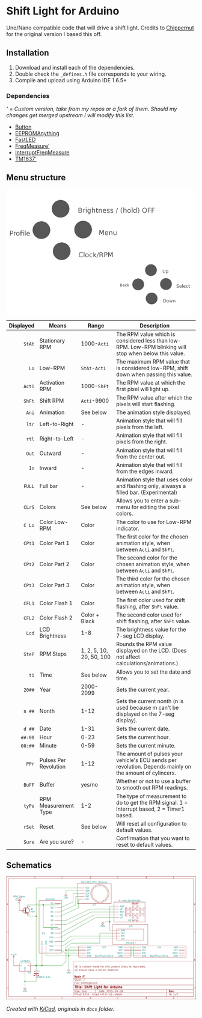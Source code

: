 # Shift Light for Arduino

Uno/Nano compatible code that will drive a shift light.
Credits to [Chippernut](http://www.chippernut.com/forums.html#/20150817/schematics-and-code-3-4917820/) for the original version I based this off.

## Installation

1. Download and install each of the dependencies.
1. Double check the `_defines.h` file corresponds to your wiring.
1. Compile and upload using Arduino IDE 1.6.5+

### Dependencies

_' = Custom version, take from my repos or a fork of them._
_Should my changes get merged upstream I will modify this list._

* [Button](https://github.com/McSlow/Button)
* [EEPROMAnything](https://github.com/collin80/EEPROMAnything)
* [FastLED](https://github.com/FastLED/FastLED/tree/3.0.3)
* [FreqMeasure'](https://github.com/Beanow/FreqMeasure)
* [InterruptFreqMeasure](https://github.com/Beanow/InterruptFreqMeasure)
* [TM1637'](https://github.com/Beanow/TM1637)

## Menu structure

![Button layout](docs/Shiftlight.png)

Displayed | Means | Range | Description
---------:|-------|-------|------------
`StAt` | Stationary RPM | 1000-`Acti` | The RPM value which is considered less than low-RPM. Low-RPM blinking will stop when below this value.
`Lo` | Low-RPM | `StAt`-`Acti` | The maximum RPM value that is considered low-RPM, shift down when passing this value.
`Acti` | Activation RPM | 1000-`ShFt` | The RPM value at which the first pixel will light up.
`ShFt` | Shift RPM | `Acti`-9900 | The RPM value after which the pixels will start flashing.
`Ani` | Animation | See below | The animation style displayed.
`ltr` | Left-to-Right | - | Animation style that will fill pixels from the left.
`rtl` | Right-to-Left | - | Animation style that will fill pixels from the right.
`Out` | Outward | - | Animation style that will fill from the center out.
`In` | Inward | - | Animation style that will fill from the edges inward.
`FULL` | Full bar | - | Animation style that uses color and flashing only, alwasys a filled bar. (Experimental)
`CLrS` | Colors | See below | Allows you to enter a sub-menu for editing the pixel colors.
`C Lo` | Color Low-RPM | Color | The color to use for Low-RPM indicator.
`CPt1` | Color Part 1 | Color | The first color for the chosen animation style, when between `Acti` and `ShFt`.
`CPt2` | Color Part 2 | Color | The second color for the chosen animation style, when between `Acti` and `ShFt`.
`CPt3` | Color Part 3 | Color | The third color for the chosen animation style, when between `Acti` and `ShFt`.
`CFL1` | Color Flash 1 | Color | The first color used for shift flashing, after `ShFt` value.
`CFL2` | Color Flash 2 | Color + Black | The second color used for shift flashing, after `ShFt` value.
`Lcd` | LCD Brightness | 1-8 | The brightness value for the 7-seg LCD display.
`SteP` | RPM Steps | 1, 2, 5, 10, 20, 50, 100 | Rounds the RPM value displayed on the LCD. (Does not affect calculations/animations.)
`ti` | Time | See below | Allows you to set the date and time.
`20##` | Year | 2000-2099 | Sets the current year.
`n ##` | Nonth | 1-12 | Sets the current nonth (n is used because m can't be displayed on the 7-seg display).
`d ##` | Date | 1-31 | Sets the current date.
`##:00` | Hour | 0-23 | Sets the current hour.
`00:##` | Minute | 0-59 | Sets the current minute.
`PPr` | Pulses Per Revolution | 1-12 | The amount of pulses your vehicle's ECU sends per revolution. Depends mainly on the amount of cylincers.
`BuFF` | Buffer | yes/no | Whether or not to use a buffer to smooth out RPM readings.
`tyPe` | RPM Measurement Type | 1-2 | The type of measurement to do to get the RPM signal. 1 = Interrupt based, 2 = Timer1 based.
`rSet` | Reset | See below | Will reset all configuration to default values.
`Sure` | Are you sure? | - | Confirmation that you want to reset to default values.

## Schematics

![Schematic](docs/Schematic.svg)

_Created with [KiCad](http://kicad-pcb.org/), originals in `docs` folder._
